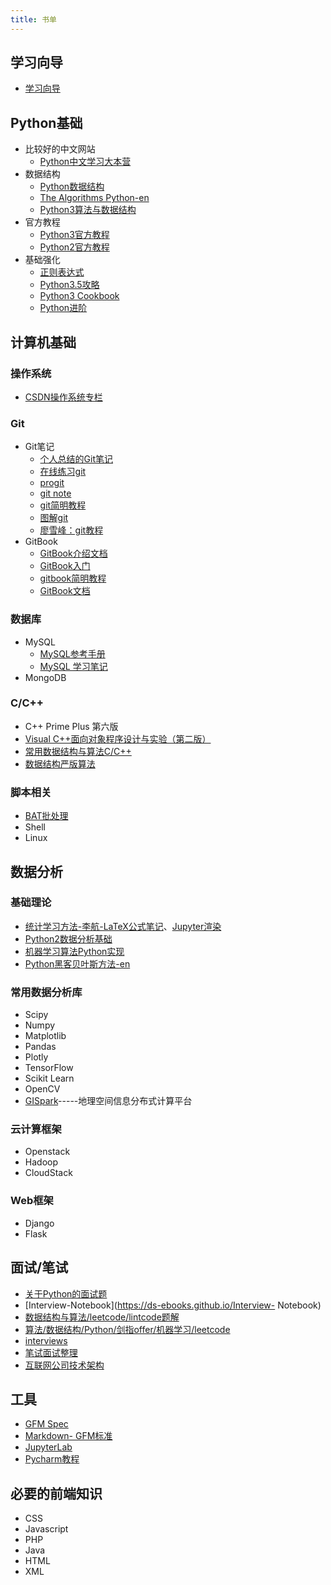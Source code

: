 ```yaml
---
title: 书单
---
```


## 学习向导

- [学习向导](https://ds-ebooks.github.io/Guide)

## Python基础

- 比较好的中文网站
  - [Python中文学习大本营](http://www.pythondoc.com/)
- 数据结构
  - [Python数据结构](https://github.com/facert/python-data-structure-cn)
  - [The Algorithms Python-en](https://github.com/TheAlgorithms/Python)
  - [Python3算法与数据结构](https://github.com/keon/algorithms)
- 官方教程
  - [Python3官方教程](http://docs.python.org/3/tutorial/index.html)
  - [Python2官方教程](http://docs.python.org/2/tutorial/index.html)
- 基础强化
  - [正则表达式](https://ds-ebooks.github.io/Regular-Expression)
  - [Python3.5攻略](https://github.com/hsz1273327/TutorialForPython/blob/master/book/SUMMARY.md)
  - [Python3 Cookbook](http://python3-cookbook.readthedocs.io/zh_CN/latest/)
  - [Python进阶](https://github.com/eastlakeside/interpy-zh)

## 计算机基础

### 操作系统

- [CSDN操作系统专栏](https://blog.csdn.net/xw_classmate/article/category/5960581)

### Git

- Git笔记
  - [个人总结的Git笔记](https://ds-ebooks.github.io/Git-Note)
  - [在线练习git](https://learngitbranching.js.org/)
  - [progit](https://legacy.gitbook.com/book/bingohuang/progit2/details)
  - [git note](https://github.com/CyC2018/Interview-Notebook/blob/master/notes/Git.md)
  - [git简明教程](http://rogerdudler.github.io/git-guide/index.zh.html)
  - [图解git](http://marklodato.github.io/visual-git-guide/index-zh-cn.html)
  - [廖雪峰：git教程](https://www.liaoxuefeng.com/wiki/0013739516305929606dd18361248578c67b8067c8c017b000)
- GitBook
  - [GitBook介绍文档](https://chrisniael.gitbooks.io/gitbook-documentation/content/)
  - [GitBook入门](https://yuzeshan.gitbooks.io/gitbook-studying/)
  - [gitbook简明教程](http://www.chengweiyang.cn/gitbook/)
  - [GitBook文档](https://chrisniael.gitbooks.io/gitbook-documentation/content/)

### 数据库

- MySQL
  - [MySQL参考手册](https://dev.mysql.com/doc/refman/8.0/en/)
  - [MySQL 学习笔记](https://notes.diguage.com/mysql/)
- MongoDB

### C/C++

- C++ Prime Plus 第六版
- [Visual C++面向对象程序设计与实验（第二版）](https://book.douban.com/subject/3772655/)
- [常用数据结构与算法C/C++](https://github.com/mmc-maodun/Data-Structure-And-Algorithm)
- [数据结构严版算法](https://github.com/xuzhezhaozhao/DS_Code)

### 脚本相关

- [BAT批处理](https://ds-ebooks.github.io/DOS-BAT)
- Shell
- Linux

## 数据分析

### 基础理论

- [统计学习方法-李航-LaTeX公式笔记](https://github.com/anch3or/ml)、[Jupyter渲染](https://nbviewer.jupyter.org/github/anch3or/ml/tree/master/)
- [Python2数据分析基础](http://nbviewer.jupyter.org/github/lijin-THU/notes-python/blob/master/index.ipynb)
- [机器学习算法Python实现](https://github.com/lawlite19/MachineLearning_Python)
- [Python黑客贝叶斯方法-en](https://github.com/CamDavidsonPilon/Probabilistic-Programming-and-Bayesian-Methods-for-Hackers)

### 常用数据分析库

- Scipy
- Numpy
- Matplotlib
- Pandas
- Plotly
- TensorFlow
- Scikit Learn
- OpenCV
- [GISpark](http://gispark.readthedocs.io/zh_CN/latest/index.html)-----地理空间信息分布式计算平台

### 云计算框架

- Openstack
- Hadoop
- CloudStack

### Web框架

- Django
- Flask

## 面试/笔试

- [关于Python的面试题](https://github.com/taizilongxu/interview_python)
- [Interview-Notebook](https://ds-ebooks.github.io/Interview-
  Notebook)
- [数据结构与算法/leetcode/lintcode题解](https://algorithm.yuanbin.me/zh-hans/)
- [算法/数据结构/Python/剑指offer/机器学习/leetcode](https://github.com/Jack-Lee-Hiter/AlgorithmsByPython)
- [interviews](https://github.com/kdn251/interviews/blob/master/README-zh-cn.md)
- [笔试面试整理](https://hit-alibaba.github.io/interview/)
- [互联网公司技术架构](https://github.com/davideuler/architecture.of.internet-product)

## 工具

- [GFM Spec](https://github.github.com/gfm/#example-1)
- [Markdown-
  GFM标准](https://ds-ebooks.github.io/GFM)
- [JupyterLab](https://jupyterlab.readthedocs.io/en/latest/)
- [Pycharm教程](https://blog.csdn.net/column/details/pycharm.html)

## 必要的前端知识

- CSS
- Javascript
- PHP
- Java
- HTML
- XML